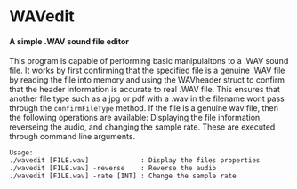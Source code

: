 # WAVedit
#### A simple .WAV sound file editor


This program is capable of performing basic manipulaitons to a .WAV sound file. It works by first confirming that the specified file 
is a genuine .WAV file by reading the file into memory and using the WAVheader struct to confirm that the header information is 
accurate to real .WAV file. This ensures that another file type such as a jpg or pdf with a .wav in the filename wont pass through the 
`confirmFileType` method. If the file is a genuine wav file, then the following operations are available: Displaying the file information, 
reverseing the audio, and changing the sample rate. These are executed through command line arguments. 

```
Usage: 
./wavedit [FILE.wav]             : Display the files properties
./wavedit [FILE.wav] -reverse    : Reverse the audio
./wavedit [FILE.wav] -rate [INT] : Change the sample rate
```
